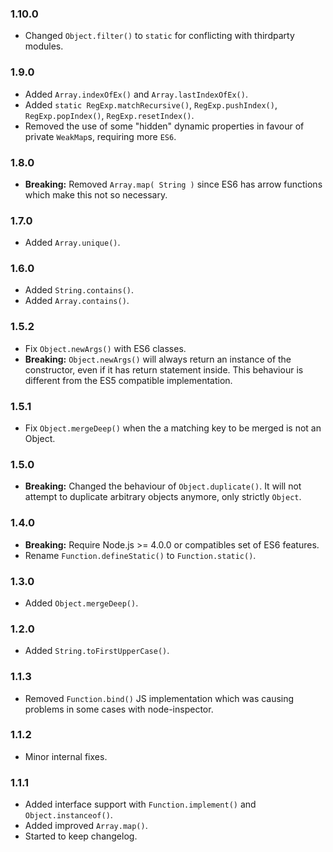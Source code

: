 ### 1.10.0
- Changed `Object.filter()` to `static` for conflicting with thirdparty modules.

### 1.9.0
- Added `Array.indexOfEx()` and `Array.lastIndexOfEx()`.
- Added `static RegExp.matchRecursive()`, `RegExp.pushIndex()`, `RegExp.popIndex()`, `RegExp.resetIndex()`.
- Removed the use of some "hidden" dynamic properties in favour of private `WeakMap`s, requiring more `ES6`.

### 1.8.0
-  **Breaking:** Removed `Array.map( String )` since ES6 has arrow functions which make this not so necessary.

### 1.7.0
- Added `Array.unique()`.

### 1.6.0
- Added `String.contains()`.
- Added `Array.contains()`.

### 1.5.2
- Fix `Object.newArgs()` with ES6 classes.
- **Breaking:** `Object.newArgs()` will always return an instance of the
  constructor, even if it has return statement inside. This behaviour is
  different from the ES5 compatible implementation.

### 1.5.1
- Fix `Object.mergeDeep()` when the a matching key to be merged is not an Object.

### 1.5.0
-  **Breaking:** Changed the behaviour of `Object.duplicate()`. It will not attempt to
  duplicate arbitrary objects anymore, only strictly `Object`.

### 1.4.0
-  **Breaking:** Require Node.js >= 4.0.0 or compatibles set of ES6 features.
- Rename `Function.defineStatic()` to `Function.static()`.

### 1.3.0
- Added `Object.mergeDeep()`.

### 1.2.0
- Added `String.toFirstUpperCase()`.

### 1.1.3
- Removed `Function.bind()` JS implementation which was causing problems in some cases with node-inspector.

### 1.1.2
- Minor internal fixes.

### 1.1.1
- Added interface support with `Function.implement()` and `Object.instanceof()`.
- Added improved `Array.map()`.
- Started to keep changelog.
